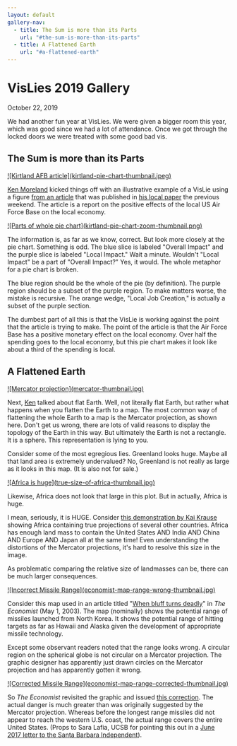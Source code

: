 ```yaml
---
layout: default
gallery-nav:
  - title: The Sum is more than its Parts
    url: "#the-sum-is-more-than-its-parts"
  - title: A Flattened Earth
    url: "#a-flattened-earth"
---
```


# VisLies 2019 Gallery

October 22, 2019

We had another fun year at VisLies.
We were given a bigger room this year, which was good since we had a lot of
attendance.
Once we got through the locked doors we were treated with some good bad vis.


## The Sum is more than its Parts

<a href="https://drive.google.com/open?id=1mIxaWe12wqdaryrNPcRMhkc2IYO6rFvH" class="image-left">
![Kirtland AFB article](kirtland-pie-chart-thumbnail.jpeg)
</a>

[Ken Moreland] kicked things off with an illustrative example of a VisLie using a figure [from an article][Kirtland Article] that was published in [his local paper][Albuquerque Journal] the previous weekend.
The article is a report on the positive effects of the local US Air Force Base on the local economy.

<a href="https://drive.google.com/open?id=1QRW81t4zT4JUXP6R_wBH0iMYEPgOxp-H" class="image-right">
![Parts of whole pie chart](kirtland-pie-chart-zoom-thumbnail.png)
</a>

The information is, as far as we know, correct.
But look more closely at the pie chart.
Something is odd.
The blue slice is labeled "Overall Impact" and the purple slice is labeled "Local Impact."
Wait a minute.
Wouldn't "Local Impact" be a part of "Overall Impact?"
Yes, it would.
The whole metaphor for a pie chart is broken.

The blue region should be the whole of the pie (by definition).
The purple region should be a subset of the purple region.
To make matters worse, the mistake is recursive.
The orange wedge, "Local Job Creation," is actually a subset of the purple section.

The dumbest part of all this is that the VisLie is working against the point that the article is trying to make.
The point of the article is that the Air Force Base has a positive monetary effect on the local economy.
Over half the spending goes to the local economy, but this pie chart makes it look like about a third of the spending is local.


## A Flattened Earth

<a href="https://www.geographicguide.com/planet/mercator.htm" class="image-full">
![Mercator projection](mercator-thumbnail.jpg)
</a>

Next, [Ken][Ken Moreland] talked about flat Earth.
Well, not literally flat Earth, but rather what happens when you flatten the Earth to a map.
The most common way of flattening the whole Earth to a map is the Mercator projection, as shown here.
Don't get us wrong, there are lots of valid reasons to display the topology of the Earth in this way.
But ultimately the Earth is not a rectangle.
It is a sphere.
This representation is lying to you.

Consider some of the most egregious lies.
Greenland looks huge.
Maybe all that land area is extremely undervalued?
No, Greenland is not really as large as it looks in this map.
(It is also not for sale.)

<a href="https://drive.google.com/open?id=1Gv-C2lQwfvPCvJQvhp40YcQyvaSKjmM3" class="image-right">
![Africa is huge](true-size-of-africa-thumbnail.jpg)
</a>

Likewise, Africa does not look that large in this plot.
But in actually, Africa is huge.

I mean, seriously, it is HUGE.
Consider [this demonstration by Kai Krause] showing Africa containing true projections of several other countries.
Africa has enough land mass to contain the United States AND India AND China AND Europe AND Japan all at the same time!
Even understanding the distortions of the Mercator projections, it's hard to resolve this size in the image.

As problematic comparing the relative size of landmasses can be, there can be much larger consequences.

<div class="image-stop" />

<a href="https://drive.google.com/open?id=125-FP9wKZC0BSx9cZXSc48sLE-uJ4gCs" class="image-left">
![Incorrect Missile Range](economist-map-range-wrong-thumbnail.jpg)
</a>

Consider this map used in an article titled "[When bluff turns deadly]" in _The Economist_ (May 1, 2003).
The map (nominally) shows the potential range of missiles launched from North Korea.
It shows the potential range of hitting targets as far as Hawaii and Alaska given the development of appropriate missile technology.

Except some observant readers noted that the range looks wrong.
A circular region on the spherical globe is not circular on a Mercator projection.
The graphic designer has apparently just drawn circles on the Mercator projection and has apparently gotten it wrong.

<div class="image-stop" />

<a href="https://drive.google.com/open?id=125-FP9wKZC0BSx9cZXSc48sLE-uJ4gCs" class="image-left">
![Corrected Missile Range](economist-map-range-corrected-thumbnail.jpg)
</a>

So _The Economist_ revisited the graphic and issued [this correction][economist correction].
The actual danger is much greater than was originally suggested by the Mercator projection.
Whereas before the longest range missiles did not appear to reach the western U.S. coast, the actual range covers the entire United States.
(Props to Sara Lafia, UCSB for pointing this out in a [June 2017 letter to the Santa Barbara Independent]).


[Ken Moreland]: http://kennethmoreland.com

[Albuquerque Journal]: https://www.abqjournal.com
[Kirtland Article]: https://www.abqjournal.com/1380415/kirtland-pumps-46b-into-local-economy.html
[this demonstration by Kai Krause]: https://www.dailymail.co.uk/news/article-2445615/True-size-Africa-continent-big-China-India-US-Europe-together.html
[When bluff turns deadly]: https://www.economist.com/special-report/2003/05/01/when-bluff-turns-deadly
[economist correction]: https://www.economist.com/asia/2003/05/15/correction-north-koreas-missiles
[June 2017 letter to the Santa Barbara Independent]: https://www.independent.com/2017/06/14/map-rap/
